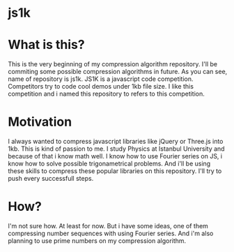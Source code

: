 # js1k

# What is this?
This is the very beginning of my compression algorithm repository. I'll be commiting some possible compression algorithms in future. As you can see, name of repository is js1k. JS1K is a javascript code competition. Competitors try to code cool demos under 1kb file size. I like this competition and i named this repository to refers to this competition.

# Motivation
I always wanted to compress javascript libraries like jQuery or Three.js into 1kb. This is kind of passion to me. I study Physics at Istanbul University and because of that i know math well. I know how to use Fourier series on JS, i know how to solve possible trigonametrical problems. And i'll be using these skills to compress these popular libraries on this repository. I'll try to push every successfull steps.

# How?
I'm not sure how. At least for now. But i have some ideas, one of them compressing number sequences with using Fourier series. And i'm also planning to use prime numbers on my compression algorithm.
